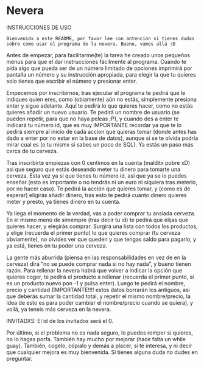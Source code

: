 # Nevera

INSTRUCCIONES DE USO

	Bienvenidx a este README, por favor lee con antención si tienes dudas sobre como usar el programa de la nevera. Bueno, vamos allá :D

Antes de empezar, para facilitarme(te) la tarea he creado unos pequeños menus para que el dar instrucciones fácilmente al programa. Cuando te pida algo que pueda ser de un número limitado de opciones imprimirá por pantalla un número y su instrucción apropiada, para elegir la que tu quieres solo tienes que escribir el número y presionar enter.

Empecemos por inscribirnos, tras ejecutar el programa te pedirá que le indiques quien eres, como (obiamente) aún no estás, simplemente presiona enter y sigue adelante. Aquí te pedirá lo que quieres hacer, como no estás quieres añadir un nuevo usuario. Te pedirá un nombre de usuario (se pueden repetir, para que no haya peleas ;P), y cuando des a enter te indicará tu número id, que es muy IMPORTANTE recordar ya que te lo pedirá siempre al inicio de cada accion que quieras tomar (donde antes has dado a enter por no estar en la base de datos), aunque si se te olvida podría mirar cual es (o tu mismx si sabes un poco de SQL). Ya estás un paso más cerca de tu cerveza.

Tras inscribirte empiezas con 0 centimos en la cuenta (malditx pobre xD) asi que seguro que estás deseando meter tu dinero para tomarte una cerveza. Esta vez ya si que tienes tu número id, asi que ya se lo puedes enseñar (esto es importante o no tendrás ni un euro ni siquiera tras meterlo, por no hacer caso). Te pedirá la acción que quieres tomar, y (como es de esperar) eligirás añadir dinero, tras esto te pedirá cuanto dinero quieres meter y presto, ya tienes dinero en tu cuenta.

Ya llega el momento de la verdad, vas a poder comprar tu ansiada cerveza. En el mismo menú de simempre (tras decir tu id) te pedirá que elijas que quieres hacer, y elegirás comprar. Surgirá una lista con todos los productos, y elige (recuerda el primer punto) lo que quieres comprar (tu cerveza obviamente), no olvides ver que queden y que tengas saldo para pagarlo, y ya está, tienes en tu poder una cerveza.

La gente más aburrida (piensa en las responsabilidades en vez de en la cerveza) dirá “no se puede comprar nada si no hay nada”, y bueno tienen razón. Para rellenar la nevera habrá que volver a indicar la opción que quieres coger, te pedirá el producto a rellenar (recuerda el primer punto, si es un producto nuevo pon -1 y pulsa enter). Luego te pedirá el nombre, precio y cantidad (IMPORTANTE!!!! estos datos borrarán los antiguos, asi que deberás sumar la cantidad total, y repetir el mismo nombre/precio, la idea de esto es para poder cambiar el nombre/precio cuando se quiera), y voilá, ya teneis más cerveza en la nevera. 

INVITADXS: El id de los invitados será el 0.

Por último, si el problema no es nada seguro, lo puedes romper si quieres, no lo hagas porfa. También hay mucho por mejorar (hace falta un while guay). También, cogelo, cópialo y demás a placer, si te interesa, y ni decir que cualquier mejora es muy bienvenida. Si tienes alguna duda no dudes en preguntar.


